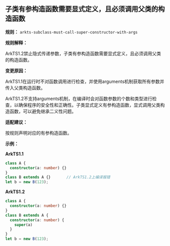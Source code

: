 ## 子类有参构造函数需要显式定义，且必须调用父类的构造函数

**规则：** `arkts-subclass-must-call-super-constructor-with-args`

**规则解释：**

ArkTS1.2禁止隐式传递参数，子类有参构造函数需要显式定义，且必须调用父类的构造函数。

**变更原因：**

ArkTS1.1在运行时不对函数调用进行检查，并使用arguments机制获取所有参数并传入父类构造函数。

ArkTS1.2不支持arguments机制，在编译时会对函数参数的个数和类型进行检查，以确保程序的安全性和正确性。子类显式定义有参构造函数，显式调用父类构造函数，可以避免继承二义性问题。

**适配建议：**

按规则声明对应的有参构造函数。

**示例：**

**ArkTS1.1**

```typescript
class A {
  constructor(a: number) {}
}
class B extends A {}       // ArkTS1.2上编译报错
let b = new B(123);
```

**ArkTS1.2**

```typescript
class A {
  constructor(a: number) {}
}
class B extends A {
  constructor(a: number) {
    super(a)
  }
}
let b = new B(123);
```